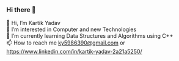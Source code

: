 ### Hi there 👋

<!--
**Kartikyadv/Kartikyadv** is a ✨ _special_ ✨ repository because its `README.md` (this file) appears on your GitHub profile.

Here are some ideas to get you started:

- 🔭 I’m currently working on ...
- 🌱 I’m currently learning ...
- 👯 I’m looking to collaborate on ...
- 🤔 I’m looking for help with ...
- 💬 Ask me about ...
- 📫 How to reach me: ...
- 😄 Pronouns: ...
- ⚡ Fun fact: ...
-->
👋 Hi, I’m Kartik Yadav  
👀 I’m interested in Computer and new Technologies  
🌱 I’m currently learning Data Structures and Algorithms using C++  
📫 How to reach me ky5986390@gmail.com or https://www.linkedin.com/in/kartik-yadav-2a21a5250/  
